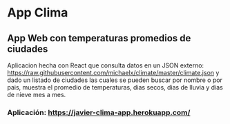 # App Clima

## App Web con temperaturas promedios de ciudades

Aplicacion hecha con React que consulta datos en un JSON externo: https://raw.githubusercontent.com/michaelx/climate/master/climate.json
y dado un listado de ciudades las cuales se pueden buscar por nombre o por pais, muestra el promedio de temperaturas, dias secos, dias de lluvia y dias de nieve mes a mes.



### Aplicación: https://javier-clima-app.herokuapp.com/